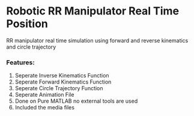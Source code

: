 # Robotic RR Manipulator Real Time Position
 RR manipulator real time simulation using forward and reverse kinematics and circle trajectory
 <h3>Features:</h3>
 <ol>
 <li>Seperate Inverse Kinematics Function</li>
 <li>Seperate Forward Kinematics Function</li>
 <li>Seperate Circle Trajectory  Function</li>
 <li>Seperate Animation File</li>
 <li>Done on Pure MATLAB no external tools are used</li>
 <li>Included the media files</li>
 
